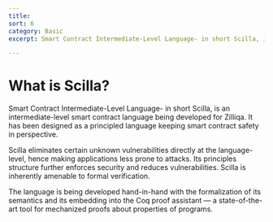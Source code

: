 ```yaml
---
title: 
sort: 6
category: Basic
excerpt: Smart Contract Intermediate-Level Language- in short Scilla, is an intermediate-level smart contract language being developed for Zilliqa. 

---
```

# What is Scilla?
Smart Contract Intermediate-Level Language- in short Scilla, is an intermediate-level smart contract language being developed for Zilliqa. It has been designed as a principled language keeping smart contract safety in perspective.

Scilla eliminates certain unknown vulnerabilities directly at the language-level, hence making applications less prone to attacks. Its principles structure further enforces security and reduces vulnerabilities. Scilla is inherently amenable to formal verification.

The language is being developed hand-in-hand with the formalization of its semantics and its embedding into the Coq proof assistant — a state-of-the-art tool for mechanized proofs about properties of programs.
